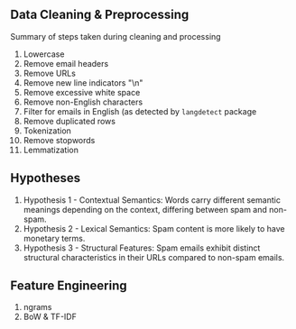 ## Data Cleaning & Preprocessing

Summary of steps taken during cleaning and processing
1. Lowercase
2. Remove email headers
3. Remove URLs
4. Remove new line indicators "\n"
5. Remove excessive white space
6. Remove non-English characters
7. Filter for emails in English (as detected by `langdetect` package
8. Remove duplicated rows
9. Tokenization
10. Remove stopwords
11. Lemmatization

## Hypotheses

1. Hypothesis 1 - Contextual Semantics: Words carry different semantic meanings depending on the context, differing between spam and non-spam. 
2. Hypothesis 2 - Lexical Semantics: Spam content is more likely to have monetary terms.
3. Hypothesis 3 - Structural Features: Spam emails exhibit distinct structural characteristics in their URLs compared to non-spam emails.

## Feature Engineering

1. ngrams
2. BoW & TF-IDF
